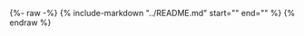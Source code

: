 {%- raw -%}
{%
    include-markdown "../README.md"
    start="<!--configuration-start-->"
    end="<!--configuration-end-->"
%}
{% endraw %}

